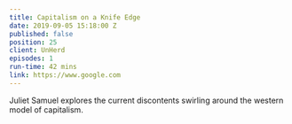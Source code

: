 ```yaml
---
title: Capitalism on a Knife Edge
date: 2019-09-05 15:18:00 Z
published: false
position: 25
client: UnHerd
episodes: 1
run-time: 42 mins
link: https://www.google.com
---
```


Juliet Samuel explores the current discontents swirling around the western model of capitalism.